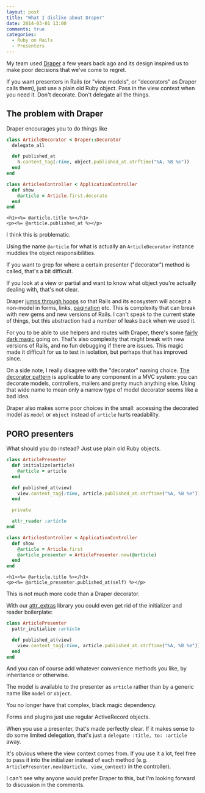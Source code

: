 ```yaml
---
layout: post
title: "What I dislike about Draper"
date: 2014-03-01 13:00
comments: true
categories:
  - Ruby on Rails
  - Presenters
---
```


My team used [Draper](https://github.com/drapergem/draper) a few years back ago and its design inspired us to make poor decisions that we've come to regret.

If you want presenters in Rails (or "view models", or "decorators" as Draper calls them), just use a plain old Ruby object. Pass in the view context when you need it. Don't decorate. Don't delegate all the things.


## The problem with Draper

Draper encourages you to do things like

``` ruby app/decorators/article_decorator.rb
class ArticleDecorator < Draper::Decorator
  delegate_all

  def published_at
    h.content_tag(:time, object.published_at.strftime("%A, %B %e"))
  end
end
```

``` ruby app/controllers/articles_controller.rb
class ArticlesController < ApplicationController
  def show
    @article = Article.first.decorate
  end
end
```

``` erb app/views/articles/show.html.erb
<h1><%= @article.title %></h1>
<p><%= @article.published_at %></p>
```

I think this is problematic.

Using the name `@article` for what is actually an `ArticleDecorator` instance muddies the object responsibilities.

If you want to grep for where a certain presenter ("decorator") method is called, that's a bit difficult.

If you look at a view or partial and want to know what object you're actually dealing with, that's not clear.

Draper [jumps through hoops](https://github.com/drapergem/draper/blob/master/lib/draper/decorator.rb) so that Rails and its ecosystem will accept a non-model in forms, links, [pagination](https://github.com/drapergem/draper/#using-pagination) etc. This is complexity that can break with new gems and new versions of Rails. I can't speak to the current state of things, but this abstraction had a number of leaks back when we used it.

For you to be able to use helpers and routes with Draper, there's some [fairly dark magic](https://github.com/drapergem/draper/blob/master/lib/draper/view_context.rb) going on. That's also complexity that might break with new versions of Rails, and no fun debugging if there are issues. This magic made it difficult for us to test in isolation, but perhaps that has improved since.

On a side note, I really disagree with the "decorator" naming choice. [The decorator pattern](http://en.wikipedia.org/wiki/Decorator_pattern) is applicable to any component in a MVC system: you can decorate models, controllers, mailers and pretty much anything else. Using that wide name to mean only a narrow type of model decorator seems like a bad idea.

Draper also makes some poor choices in the small: accessing the decorated model as `model` or `object` instead of `article` hurts readability.


## PORO presenters

What should you do instead? Just use plain old Ruby objects.

``` ruby app/presenters/article_presenter.rb
class ArticlePresenter
  def initialize(article)
    @article = article
  end

  def published_at(view)
    view.content_tag(:time, article.published_at.strftime("%A, %B %e"))
  end

  private

  attr_reader :article
end
```

``` ruby app/controllers/articles_controller.rb
class ArticlesController < ApplicationController
  def show
    @article = Article.first
    @article_presenter = ArticlePresenter.new(@article)
  end
end
```

``` erb app/views/articles/show.html.erb
<h1><%= @article.title %></h1>
<p><%= @article_presenter.published_at(self) %></p>
```

This is not much more code than a Draper decorator.

With our [attr_extras](https://github.com/barsoom/attr_extras) library you could even get rid of the initializer and reader boilerplate:

``` ruby app/presenters/article_presenter.rb
class ArticlePresenter
  pattr_initialize :article

  def published_at(view)
    view.content_tag(:time, article.published_at.strftime("%A, %B %e"))
  end
end
```

And you can of course add whatever convenience methods you like, by inheritance or otherwise.

The model is available to the presenter as `article` rather than by a generic name like `model` or `object`.

You no longer have that complex, black magic dependency.

Forms and plugins just use regular ActiveRecord objects.

When you use a presenter, that's made perfectly clear. If it makes sense to do some limited delegation, that's just a `delegate :title, to: :article` away.

It's obvious where the view context comes from. If you use it a lot, feel free to pass it into the initializer instead of each method (e.g. `ArticlePresenter.new(@article, view_context)` in the controller).

I can't see why anyone would prefer Draper to this, but I'm looking forward to discussion in the comments.
